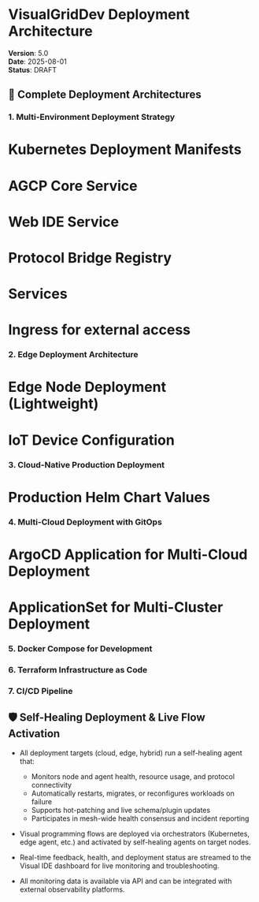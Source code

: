 # VisualGridDev Deployment Architecture

**Version**: 5.0  
**Date**: 2025-08-01  
**Status**: DRAFT



## 🚀 **Complete Deployment Architectures**

### 1. Multi-Environment Deployment Strategy


# Kubernetes Deployment Manifests

# AGCP Core Service

# Web IDE Service

# Protocol Bridge Registry

# Services

# Ingress for external access


### 2. Edge Deployment Architecture


# Edge Node Deployment (Lightweight)

# IoT Device Configuration


### 3. Cloud-Native Production Deployment


# Production Helm Chart Values


### 4. Multi-Cloud Deployment with GitOps


# ArgoCD Application for Multi-Cloud Deployment

# ApplicationSet for Multi-Cluster Deployment


### 5. Docker Compose for Development


### 6. Terraform Infrastructure as Code


### 7. CI/CD Pipeline


## 🛡️ Self-Healing Deployment & Live Flow Activation

- All deployment targets (cloud, edge, hybrid) run a self-healing agent that:
  - Monitors node and agent health, resource usage, and protocol connectivity
  - Automatically restarts, migrates, or reconfigures workloads on failure
  - Supports hot-patching and live schema/plugin updates
  - Participates in mesh-wide health consensus and incident reporting

- Visual programming flows are deployed via orchestrators (Kubernetes, edge agent, etc.) and activated by self-healing agents on target nodes.
- Real-time feedback, health, and deployment status are streamed to the Visual IDE dashboard for live monitoring and troubleshooting.
- All monitoring data is available via API and can be integrated with external observability platforms.
